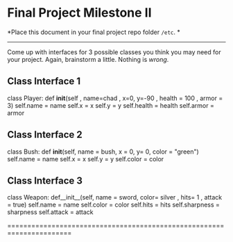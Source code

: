 # Final Project Milestone II

*Place this document in your final project repo folder `/etc`. *

***

Come up with interfaces for 3 possible classes you think you may need for your project. Again, brainstorm a little. Nothing is *wrong*.

## Class Interface 1
class Player:
  def __init__(self , name=chad , x=0, y=-90 , health = 100 , armor = 3)
  self.name = name
  self.x = x
  self.y = y
  self.health = health
  self.armor = armor


## Class Interface 2
class Bush:
  def __init__(self, name = bush, x = 0, y= 0, color = "green")
  self.name = name
  self.x = x
  self.y = y
  self.color = color 

## Class Interface 3
class Weapon:
  def__init__(self, name = sword, color= silver , hits= 1 , attack = true)
  self.name = name
  self.color = color
  self.hits = hits 
  self.sharpness = sharpness
  self.attack = attack
  
  
  
  
  


======================================================================
